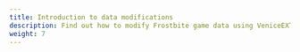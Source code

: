```yaml
---
title: Introduction to data modifications
description: Find out how to modify Frostbite game data using VeniceEXT to modify game behavior or create new experiences, from modifying weapon stats to creating new maps.
weight: 7
---
```

